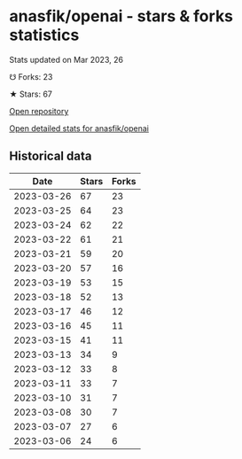 # anasfik/openai - stars & forks statistics

Stats updated on Mar 2023, 26

☋ Forks: 23

★ Stars: 67

[Open repository](https://github.com/anasfik/openai)

[Open detailed stats for anasfik/openai](https://reviewgithub.com/rep/anasfik/openai)

## Historical data
| Date | Stars | Forks |
|------|-------|-------|
| 2023-03-26 | 67 | 23 | 
| 2023-03-25 | 64 | 23 | 
| 2023-03-24 | 62 | 22 | 
| 2023-03-22 | 61 | 21 | 
| 2023-03-21 | 59 | 20 | 
| 2023-03-20 | 57 | 16 | 
| 2023-03-19 | 53 | 15 | 
| 2023-03-18 | 52 | 13 | 
| 2023-03-17 | 46 | 12 | 
| 2023-03-16 | 45 | 11 | 
| 2023-03-15 | 41 | 11 | 
| 2023-03-13 | 34 | 9 | 
| 2023-03-12 | 33 | 8 | 
| 2023-03-11 | 33 | 7 | 
| 2023-03-10 | 31 | 7 | 
| 2023-03-08 | 30 | 7 | 
| 2023-03-07 | 27 | 6 | 
| 2023-03-06 | 24 | 6 | 

